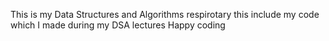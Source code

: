 This is my Data Structures and Algorithms respirotary 
this include my code which I made during my DSA lectures
Happy coding
